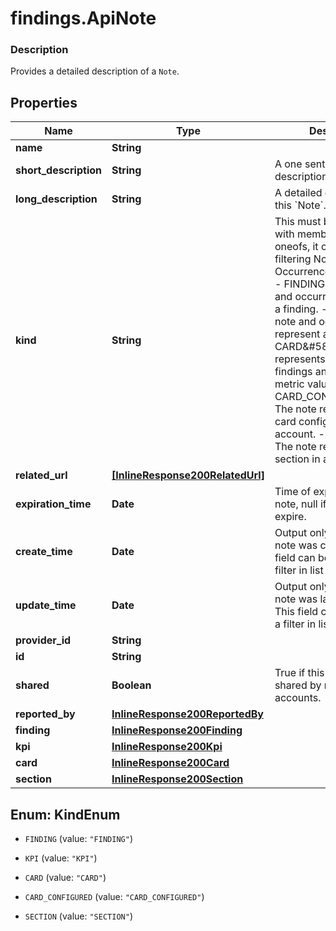 # findings.ApiNote

### Description

Provides a detailed description of a `Note`.

## Properties
Name | Type | Description | Notes
------------ | ------------- | ------------- | -------------
**name** | **String** |  | [optional] 
**short_description** | **String** | A one sentence description of this &#x60;Note&#x60;. | 
**long_description** | **String** | A detailed description of this &#x60;Note&#x60;. | 
**kind** | **String** | This must be 1&amp;#58;1 with members of our oneofs, it can be used for filtering Note and Occurrence on their kind.  - FINDING&amp;#58; The note and occurrence represent a finding.  - KPI&amp;#58; The note and occurrence represent a KPI value.  - CARD&amp;#58; The note represents a card showing findings and related metric values.  - CARD_CONFIGURED&amp;#58; The note represents a card configured for a user account.  - SECTION&amp;#58; The note represents a section in a dashboard. | 
**related_url** | [**[InlineResponse200RelatedUrl]**](InlineResponse200RelatedUrl.md) |  | [optional] 
**expiration_time** | **Date** | Time of expiration for this note, null if note does not expire. | [optional] 
**create_time** | **Date** | Output only. The time this note was created. This field can be used as a filter in list requests. | [optional] 
**update_time** | **Date** | Output only. The time this note was last updated. This field can be used as a filter in list requests. | [optional] 
**provider_id** | **String** |  | [optional] 
**id** | **String** |  | 
**shared** | **Boolean** | True if this &#x60;Note&#x60; can be shared by multiple accounts. | [optional] [default to true]
**reported_by** | [**InlineResponse200ReportedBy**](InlineResponse200ReportedBy.md) |  | 
**finding** | [**InlineResponse200Finding**](InlineResponse200Finding.md) |  | [optional] 
**kpi** | [**InlineResponse200Kpi**](InlineResponse200Kpi.md) |  | [optional] 
**card** | [**InlineResponse200Card**](InlineResponse200Card.md) |  | [optional] 
**section** | [**InlineResponse200Section**](InlineResponse200Section.md) |  | [optional] 


<a name="KindEnum"></a>
## Enum: KindEnum


* `FINDING` (value: `"FINDING"`)

* `KPI` (value: `"KPI"`)

* `CARD` (value: `"CARD"`)

* `CARD_CONFIGURED` (value: `"CARD_CONFIGURED"`)

* `SECTION` (value: `"SECTION"`)



